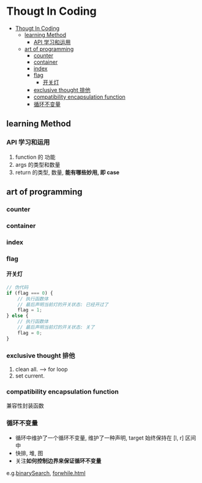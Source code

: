 # Thougt In Coding
- [Thougt In Coding](#thougt-in-coding)
  - [learning Method](#learning-method)
    - [API 学习和运用](#api-学习和运用)
  - [art of programming](#art-of-programming)
    - [counter](#counter)
    - [container](#container)
    - [index](#index)
    - [flag](#flag)
      - [开关灯](#开关灯)
    - [exclusive thought 排他](#exclusive-thought-排他)
    - [compatibility encapsulation function](#compatibility-encapsulation-function)
    - [循环不变量](#循环不变量)

## learning Method

### API 学习和运用

1. function 的 功能
2. args 的类型和数量
3. return 的类型, 数量, **能有哪些妙用, 即 case**

## art of programming

### counter

### container

### index

### flag

#### 开关灯

```js
// 伪代码
if (flag === 0) {
    // 执行函数体
    // 最后声明当前灯的开关状态: 已经开过了
    flag = 1;
} else {
    // 执行函数体
    // 最后声明当前灯的开关状态: 关了
    flag = 0;
}
```

### exclusive thought 排他

1. clean all. --> for loop
2. set current.

### compatibility encapsulation function

兼容性封装函数

### 循环不变量

* 循环中维护了一个循环不变量, 维护了一种声明, target 始终保持在 [l, r] 区间中
* 快排, 堆, 图
* 关注**如何控制边界来保证循环不变量**

e.g.[binarySearch](./html/algorithm/binarySlimit.html), [forwhile.html](./html/algorithm/forwhile.html)
